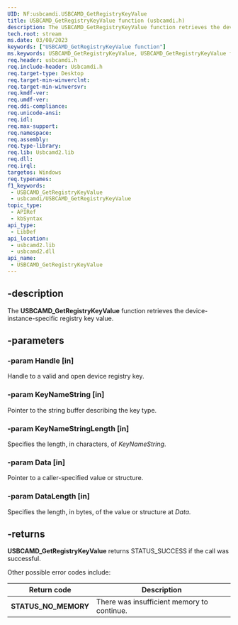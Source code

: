```yaml
---
UID: NF:usbcamdi.USBCAMD_GetRegistryKeyValue
title: USBCAMD_GetRegistryKeyValue function (usbcamdi.h)
description: The USBCAMD_GetRegistryKeyValue function retrieves the device-instance-specific registry key value.
tech.root: stream
ms.date: 03/08/2023
keywords: ["USBCAMD_GetRegistryKeyValue function"]
ms.keywords: USBCAMD_GetRegistryKeyValue, USBCAMD_GetRegistryKeyValue function [Streaming Media Devices], stream.usbcamd_getregistrykeyvalue, usbcamdi/USBCAMD_GetRegistryKeyValue, usbcmdpr_f93ab3a6-f063-4c69-819d-1aed77b8efe6.xml
req.header: usbcamdi.h
req.include-header: Usbcamdi.h
req.target-type: Desktop
req.target-min-winverclnt: 
req.target-min-winversvr: 
req.kmdf-ver: 
req.umdf-ver: 
req.ddi-compliance: 
req.unicode-ansi: 
req.idl: 
req.max-support: 
req.namespace: 
req.assembly: 
req.type-library: 
req.lib: Usbcamd2.lib
req.dll: 
req.irql: 
targetos: Windows
req.typenames: 
f1_keywords:
 - USBCAMD_GetRegistryKeyValue
 - usbcamdi/USBCAMD_GetRegistryKeyValue
topic_type:
 - APIRef
 - kbSyntax
api_type:
 - LibDef
api_location:
 - usbcamd2.lib
 - usbcamd2.dll
api_name:
 - USBCAMD_GetRegistryKeyValue
---
```


## -description

The **USBCAMD_GetRegistryKeyValue** function retrieves the device-instance-specific registry key value.

## -parameters

### -param Handle [in]

Handle to a valid and open device registry key.

### -param KeyNameString [in]

Pointer to the string buffer describing the key type.

### -param KeyNameStringLength [in]

Specifies the length, in characters, of *KeyNameString*.

### -param Data [in]

Pointer to a caller-specified value or structure.

### -param DataLength [in]

Specifies the length, in bytes, of the value or structure at *Data.*

## -returns

**USBCAMD_GetRegistryKeyValue** returns STATUS_SUCCESS if the call was successful.

Other possible error codes include:

| Return code | Description |
|---|---|
| **STATUS_NO_MEMORY** | There was insufficient memory to continue. |
